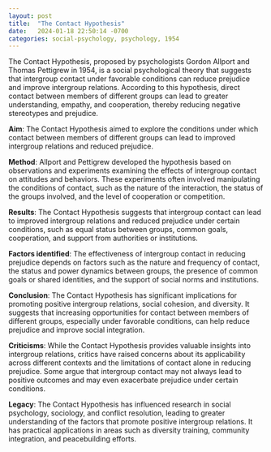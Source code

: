 ```yaml
---
layout: post
title:  "The Contact Hypothesis"
date:   2024-01-18 22:50:14 -0700
categories: social-psychology, psychology, 1954
---
```


The Contact Hypothesis, proposed by psychologists Gordon Allport and Thomas Pettigrew in 1954, is a social psychological theory that suggests that intergroup contact under favorable conditions can reduce prejudice and improve intergroup relations. According to this hypothesis, direct contact between members of different groups can lead to greater understanding, empathy, and cooperation, thereby reducing negative stereotypes and prejudice.

**Aim**: The Contact Hypothesis aimed to explore the conditions under which contact between members of different groups can lead to improved intergroup relations and reduced prejudice.

**Method**: Allport and Pettigrew developed the hypothesis based on observations and experiments examining the effects of intergroup contact on attitudes and behaviors. These experiments often involved manipulating the conditions of contact, such as the nature of the interaction, the status of the groups involved, and the level of cooperation or competition.

**Results**: The Contact Hypothesis suggests that intergroup contact can lead to improved intergroup relations and reduced prejudice under certain conditions, such as equal status between groups, common goals, cooperation, and support from authorities or institutions.

**Factors identified**: The effectiveness of intergroup contact in reducing prejudice depends on factors such as the nature and frequency of contact, the status and power dynamics between groups, the presence of common goals or shared identities, and the support of social norms and institutions.

**Conclusion**: The Contact Hypothesis has significant implications for promoting positive intergroup relations, social cohesion, and diversity. It suggests that increasing opportunities for contact between members of different groups, especially under favorable conditions, can help reduce prejudice and improve social integration.

**Criticisms**: While the Contact Hypothesis provides valuable insights into intergroup relations, critics have raised concerns about its applicability across different contexts and the limitations of contact alone in reducing prejudice. Some argue that intergroup contact may not always lead to positive outcomes and may even exacerbate prejudice under certain conditions.

**Legacy**: The Contact Hypothesis has influenced research in social psychology, sociology, and conflict resolution, leading to greater understanding of the factors that promote positive intergroup relations. It has practical applications in areas such as diversity training, community integration, and peacebuilding efforts.
